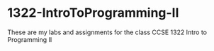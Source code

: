 # 1322-IntroToProgramming-II
These are my labs and assignments for the class CCSE 1322 Intro to Programming II
